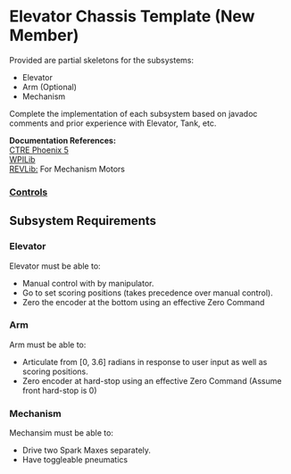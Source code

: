 # Elevator Chassis Template (New Member)
Provided are partial skeletons for the subsystems:
 - Elevator
 - Arm (Optional)
 - Mechanism

Complete the implementation of each subsystem based on javadoc comments
and prior experience with Elevator, Tank, etc.

**Documentation References:**\
[CTRE Phoenix 5](https://v5.docs.ctr-electronics.com/en/stable/)\
[WPILib](https://docs.wpilib.org/en/stable)\
[REVLib:](https://codedocs.revrobotics.com/java/com/revrobotics/package-summary.html) For Mechanism Motors

### [Controls](./ControllerMap.md)

## Subsystem Requirements

### Elevator
Elevator must be able to:
- Manual control with by manipulator.
- Go to set scoring positions (takes precedence over manual control).
- Zero the encoder at the bottom using an effective Zero Command

### Arm
Arm must be able to:
- Articulate from [0, 3.6] radians in response to user input as well as scoring positions.
- Zero encoder at hard-stop using an effective Zero Command (Assume front hard-stop is 0)

### Mechanism
Mechansim must be able to:
- Drive two Spark Maxes separately.
- Have toggleable pneumatics
